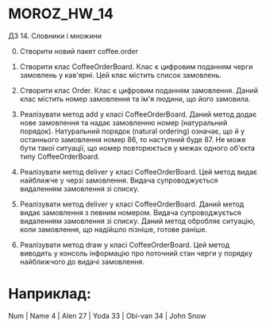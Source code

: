 # MOROZ_HW_14
ДЗ 14. Словники і множини

0. Створити новий пакет coffee.order

1. Створити клас CoffeeOrderBoard.
Клас є цифровим поданням черги замовлень у кав'ярні.
Цей клас містить список замовлень.

2. Створити клас Order. Клас є цифровим поданням замовлення.
Даний клас містить номер замовлення та ім'я людини, що його замовила.

3. Реалізувати метод add у класі CoffeeOrderBoard.
Даний метод додає нове замовлення та надає замовленню номер (натуральний порядок).
Натуральний порядок (natural ordering) означає,
що й у останнього замовлення номер 86, то наступний буде 87. 
Не може бути такої ситуації, що номер повторюється у межах одного об'єкта типу CoffeeOrderBoard.

4. Реалізувати метод deliver у класі CoffeeOrderBoard.
Цей метод видає найближче у черзі замовлення.
Видача супроводжується видаленням замовлення зі списку.

5. Реалізувати метод deliver у класі CoffeeOrderBoard.
Даний метод видає замовлення з певним номером.
Видача супроводжується видаленням замовлення зі списку.
Даний метод обробляє ситуацію, коли замовлення,
що надійшло пізніше, готове раніше.

6. Реалізувати метод draw у класі CoffeeOrderBoard.
Цей метод виводить у консоль інформацію
про поточний стан черги у порядку найближчого до видачі замовлення.

Наприклад:
=============
Num | Name
4 | Alen
27 | Yoda
33 | Obi-van
34 | John Snow
